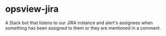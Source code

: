 # opsview-jira

A Slack bot that listens to our JIRA instance and alert's assignees when something has been assigned to them or they are mentioned in a comment.
